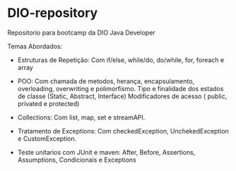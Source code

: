 # DIO-repository
Repositorio para bootcamp da DIO Java Developer

Temas Abordados:
- Estruturas de Repetição:
    Com if/else, while/do, do/while, for, foreach e array
    
- POO:
    Com chamada de metodos, herança, encapsulamento, overloading, overwriting e polimorfismo.
    Tipo e finalidade dos estados de classe (Static, Abstract, Interface)
    Modificadores de acesso ( public, privated e protected)
- Collections:
    Com list, map, set e streamAPI.
    
- Tratamento de Exceptions:
    Com checkedException, UnchekedException e CustomException.
    
- Teste unitarios com JUnit e maven:
    After, Before, Assertions, Assumptions, Condicionais e Exceptions
